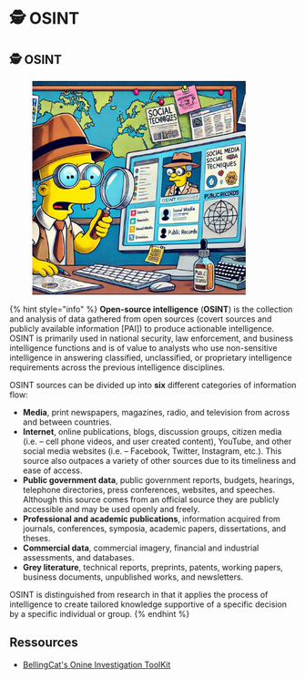 # 🕵️ OSINT

## 🕵️ OSINT

<figure><img src="../../.gitbook/assets/image (164).png" alt="" width="375"><figcaption></figcaption></figure>

{% hint style="info" %}
**Open-source intelligence** (**OSINT**) is the collection and analysis of data gathered from open sources (covert sources and publicly available information \[PAI]) to produce actionable intelligence. OSINT is primarily used in national security, law enforcement, and business intelligence functions and is of value to analysts who use non-sensitive intelligence in answering classified, unclassified, or proprietary intelligence requirements across the previous intelligence disciplines.

OSINT sources can be divided up into **six** different categories of information flow:

* **Media**, print newspapers, magazines, radio, and television from across and between countries.
* **Internet**, online publications, blogs, discussion groups, citizen media (i.e. – cell phone videos, and user created content), YouTube, and other social media websites (i.e. – Facebook, Twitter, Instagram, etc.). This source also outpaces a variety of other sources due to its timeliness and ease of access.
* **Public government data**, public government reports, budgets, hearings, telephone directories, press conferences, websites, and speeches. Although this source comes from an official source they are publicly accessible and may be used openly and freely.
* **Professional and academic publications**, information acquired from journals, conferences, symposia, academic papers, dissertations, and theses.
* **Commercial data**, commercial imagery, financial and industrial assessments, and databases.
* **Grey literature**, technical reports, preprints, patents, working papers, business documents, unpublished works, and newsletters.

OSINT is distinguished from research in that it applies the process of intelligence to create tailored knowledge supportive of a specific decision by a specific individual or group.
{% endhint %}

## Ressources

* [BellingCat's Onine Investigation ToolKit](https://docs.google.com/spreadsheets/d/18rtqh8EG2q1xBo2cLNyhIDuK9jrPGwYr9DI2UncoqJQ/edit?gid=930747607#gid=930747607)
